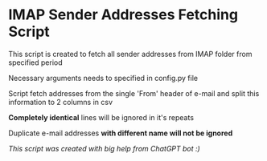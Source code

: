 # IMAP Sender Addresses Fetching Script

This script is created to fetch all sender addresses from IMAP folder from specified period

Necessary arguments needs to specified in config.py file

Script fetch addresses from the single 'From' header of e-mail and split this information to 2 columns in csv

**Сompletely identical** lines will be ignored in it's repeats

Duplicate e-mail addresses **with different name will not be ignored**

*This script was created with big help from ChatGPT bot :)*